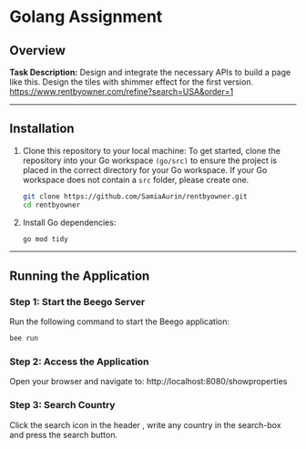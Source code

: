 # Golang Assignment 

## Overview

**Task Description:** Design and integrate the necessary APIs to build a page like this. Design the tiles with shimmer effect for the first version.
https://www.rentbyowner.com/refine?search=USA&order=1

---

## Installation

1. Clone this repository to your local machine: 
   To get started, clone the repository into your Go workspace `(go/src)` to ensure the project is placed in the correct directory for your Go workspace. If your Go workspace does not contain a `src` folder, please create one.

   ```bash
   git clone https://github.com/SamiaAurin/rentbyowner.git
   cd rentbyowner
   ```
2. Install Go dependencies:

   ```bash
   go mod tidy
   ```    
---

## Running the Application

### Step 1: Start the Beego Server
Run the following command to start the Beego application:
```bash
bee run
```   
### Step 2: Access the Application
Open your browser and navigate to: http://localhost:8080/showproperties

### Step 3: Search Country
Click the search icon in the header , write any country in the search-box and press the search button. 